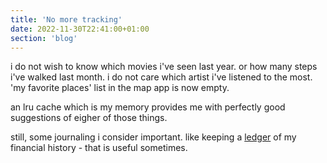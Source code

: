 ```yaml
---
title: 'No more tracking'
date: 2022-11-30T22:41:00+01:00
section: 'blog'
---
```


i do not wish to know which movies i've seen last year.
or how many steps i've walked last month.
i do not care which artist i've listened to the most.
'my favorite places' list in the map app is now empty.

an lru cache which is my memory provides me with perfectly good suggestions of eigher of those things.

still, some journaling i consider important. 
like keeping a [ledger](https://hledger.org) of my financial history - that is useful sometimes.
